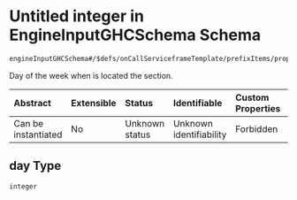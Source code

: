 # Untitled integer in EngineInputGHCSchema Schema

```txt
engineInputGHCSchema#/$defs/onCallServiceframeTemplate/prefixItems/properties/day
```

Day of the week when is located the section.

| Abstract            | Extensible | Status         | Identifiable            | Custom Properties | Additional Properties | Access Restrictions | Defined In                                                        |
| :------------------ | :--------- | :------------- | :---------------------- | :---------------- | :-------------------- | :------------------ | :---------------------------------------------------------------- |
| Can be instantiated | No         | Unknown status | Unknown identifiability | Forbidden         | Allowed               | none                | [ghc.schema.json*](../out/ghc.schema.json "open original schema") |

## day Type

`integer`
